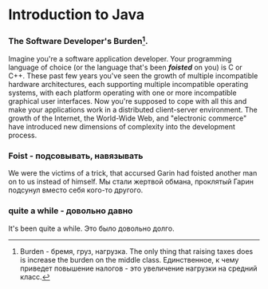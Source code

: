 # Introduction to Java
### The Software Developer's Burden[^1].
Imagine you're a software application developer. Your programming language of choice (or the language that's been ***foisted*** on you) is C or C++. These past few years you've seen the growth of multiple incompatible hardware architectures, each supporting multiple incompatible operating systems, with each platform operating with one or more incompatible graphical user interfaces. Now you're supposed to cope with all this and make your applications work in a distributed client-server environment. The growth of the Internet, the World-Wide Web, and "electronic commerce" have introduced new dimensions of complexity into the development process.

[^1]: Burden - бремя, груз, нагрузка.
  The only thing that raising taxes does is increase the burden on the middle class.
  Единственное, к чему приведет повышение налогов - это увеличение нагрузки на средний класс.

### Foist - подсовывать, навязывать 
We were the victims of a trick, that accursed Garin had foisted another man on to us instead of himself.
Мы стали жертвой обмана, проклятый Гарин подсунул вместо себя кого-то другого.

### quite a while - довольно давно
It's been quite a while.
Это было довольно долго.
